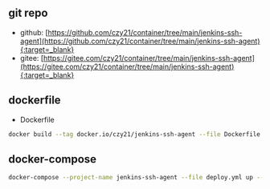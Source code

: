 ## git repo
  - github: [https://github.com/czy21/container/tree/main/jenkins-ssh-agent](https://github.com/czy21/container/tree/main/jenkins-ssh-agent){:target=_blank}
  - gitee: [https://gitee.com/czy21/container/tree/main/jenkins-ssh-agent](https://gitee.com/czy21/container/tree/main/jenkins-ssh-agent){:target=_blank}
## dockerfile
- Dockerfile
```bash
docker build --tag docker.io/czy21/jenkins-ssh-agent --file Dockerfile . --pull
```
## docker-compose
```bash
docker-compose --project-name jenkins-ssh-agent --file deploy.yml up --detach --remove-orphans
```